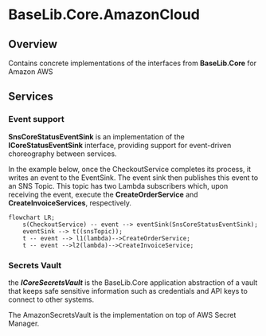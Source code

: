 # BaseLib.Core.AmazonCloud

## Overview

Contains concrete implementations of the interfaces from **BaseLib.Core** for Amazon AWS 

## Services

### Event support

**SnsCoreStatusEventSink** is an implementation of the **ICoreStatusEventSink** interface, providing support for event-driven choreography between services. 

In the example below, once the CheckoutService completes its process, it writes an event to the EventSink. The event sink then publishes this event to an SNS Topic. This topic has two Lambda subscribers which, upon receiving the event, execute the **CreateOrderService** and **CreateInvoiceServices**, respectively.

```mermaid
flowchart LR;
    s(CheckoutService) -- event --> eventSink(SnsCoreStatusEventSink);
    eventSink --> t((snsTopic));
    t -- event --> l1(lambda)-->CreateOrderService;
    t -- event -->l2(lambda)-->CreateInvoiceService;

```

### Secrets Vault

the ***ICoreSecretsVault*** is the BaseLib.Core application abstraction of a vault that keeps safe sensitive information such as credentials and API keys to connect to other systems.

 The AmazonSecretsVault is the implementation on top of AWS Secret Manager.
